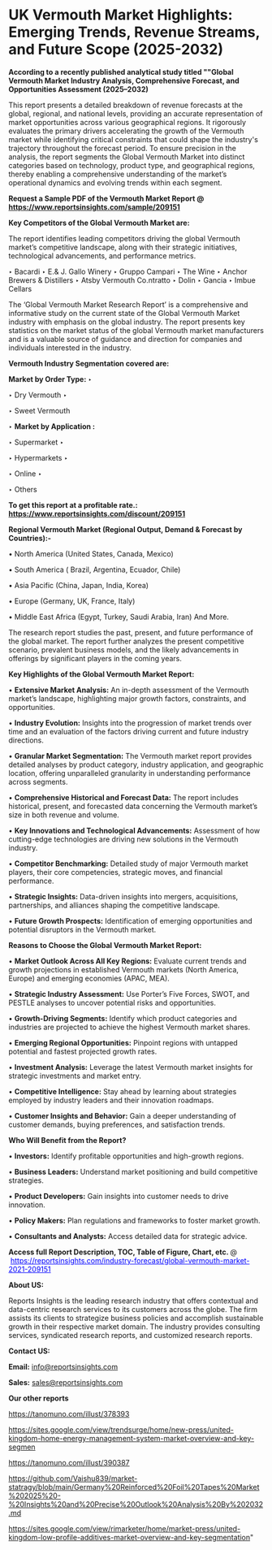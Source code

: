 # UK Vermouth Market Highlights: Emerging Trends, Revenue Streams, and Future Scope (2025-2032)

<strong>According to a recently published analytical study titled ""Global Vermouth Market Industry Analysis, Comprehensive Forecast, and Opportunities Assessment (2025–2032)</strong>

This report presents a detailed breakdown of revenue forecasts at the global, regional, and national levels, providing an accurate representation of market opportunities across various geographical regions. It rigorously evaluates the primary drivers accelerating the growth of the Vermouth market while identifying critical constraints that could shape the industry's trajectory throughout the forecast period. To ensure precision in the analysis, the report segments the Global Vermouth Market into distinct categories based on technology, product type, and geographical regions, thereby enabling a comprehensive understanding of the market’s operational dynamics and evolving trends within each segment.

<strong>Request a Sample PDF of the Vermouth Market Report </strong><strong>@<a href=https://www.reportsinsights.com/sample/209151 style=color:#0000ff;> https://www.reportsinsights.com/sample/209151</a></strong></font>

<strong>Key Competitors of the Global Vermouth Market are:</strong>

The report identifies leading competitors driving the global Vermouth market’s competitive landscape, along with their strategic initiatives, technological advancements, and performance metrics.

‣ Bacardi
‣ E.& J. Gallo Winery
‣ Gruppo Campari
‣ The Wine
‣ Anchor Brewers & Distillers
‣ Atsby Vermouth Co.ntratto
‣ Dolin
‣ Gancia
‣ Imbue Cellars

The ‘Global Vermouth Market Research Report’ is a comprehensive and informative study on the current state of the Global Vermouth Market industry with emphasis on the global industry. The report presents key statistics on the market status of the global Vermouth market manufacturers and is a valuable source of guidance and direction for companies and individuals interested in the industry.

<strong>Vermouth Industry Segmentation covered are:</strong>

<strong>Market by Order Type: </strong>
‣ 

‣ Dry Vermouth
‣ 

‣ Sweet Vermouth

‣ 
<strong>Market by Application :</strong>

‣ Supermarket
‣ 

‣ Hypermarkets
‣ 

‣ Online
‣ 

‣ Others

<strong>To get this report at a profitable rate.: <a href=https://www.reportsinsights.com/discount/209151 style=color:#0000ff;>https://www.reportsinsights.com/discount/209151</a></strong></font>

<strong>Regional Vermouth Market (Regional Output, Demand &amp; Forecast by Countries):-</strong>

• North America (United States, Canada, Mexico)

• South America ( Brazil, Argentina, Ecuador, Chile)

• Asia Pacific (China, Japan, India, Korea)

• Europe (Germany, UK, France, Italy)

• Middle East Africa (Egypt, Turkey, Saudi Arabia, Iran) And More.

The research report studies the past, present, and future performance of the global market. The report further analyzes the present competitive scenario, prevalent business models, and the likely advancements in offerings by significant players in the coming years.

<strong>Key Highlights of the Global Vermouth Market Report:</strong>

• <strong>Extensive Market Analysis:</strong> An in-depth assessment of the Vermouth market’s landscape, highlighting major growth factors, constraints, and opportunities.

• <strong>Industry Evolution:</strong> Insights into the progression of market trends over time and an evaluation of the factors driving current and future industry directions.

• <strong>Granular Market Segmentation:</strong> The Vermouth market report provides detailed analyses by product category, industry application, and geographic location, offering unparalleled granularity in understanding performance across segments.

• <strong>Comprehensive Historical and Forecast Data:</strong> The report includes historical, present, and forecasted data concerning the Vermouth market’s size in both revenue and volume.

• <strong>Key Innovations and Technological Advancements:</strong> Assessment of how cutting-edge technologies are driving new solutions in the Vermouth industry.

• <strong>Competitor Benchmarking:</strong> Detailed study of major Vermouth market players, their core competencies, strategic moves, and financial performance.

• <strong>Strategic Insights:</strong> Data-driven insights into mergers, acquisitions, partnerships, and alliances shaping the competitive landscape.

• <strong>Future Growth Prospects:</strong> Identification of emerging opportunities and potential disruptors in the Vermouth market.

<strong>Reasons to Choose the Global Vermouth Market Report:</strong>

• <strong>Market Outlook Across All Key Regions:</strong> Evaluate current trends and growth projections in established Vermouth markets (North America, Europe) and emerging economies (APAC, MEA).

• <strong>Strategic Industry Assessment:</strong> Use Porter’s Five Forces, SWOT, and PESTLE analyses to uncover potential risks and opportunities.

• <strong>Growth-Driving Segments:</strong> Identify which product categories and industries are projected to achieve the highest Vermouth market shares.

• <strong>Emerging Regional Opportunities:</strong> Pinpoint regions with untapped potential and fastest projected growth rates.

• <strong>Investment Analysis:</strong> Leverage the latest Vermouth market insights for strategic investments and market entry.

• <strong>Competitive Intelligence:</strong> Stay ahead by learning about strategies employed by industry leaders and their innovation roadmaps.

• <strong>Customer Insights and Behavior:</strong> Gain a deeper understanding of customer demands, buying preferences, and satisfaction trends.

<strong>Who Will Benefit from the Report?</strong>

• <strong>Investors:</strong> Identify profitable opportunities and high-growth regions.

• <strong>Business Leaders:</strong> Understand market positioning and build competitive strategies.

• <strong>Product Developers:</strong> Gain insights into customer needs to drive innovation.

• <strong>Policy Makers:</strong> Plan regulations and frameworks to foster market growth.

• <strong>Consultants and Analysts:</strong> Access detailed data for strategic advice.
</ul>
<strong>Access full Report Description, TOC, Table of Figure, Chart, etc. </strong>@  <a href=https://reportsinsights.com/industry-forecast/global-vermouth-market-2021-209151 style=color:#0000ff;>https://reportsinsights.com/industry-forecast/global-vermouth-market-2021-209151</a></font>

<strong><strong>About US</strong>:</strong>

Reports Insights is the leading research industry that offers contextual and data-centric research services to its customers across the globe. The firm assists its clients to strategize business policies and accomplish sustainable growth in their respective market domain. The industry provides consulting services, syndicated research reports, and customized research reports.

<strong>Contact US:</strong>

<p class=""""><b>Email:</b> <a href=mailto:info@reportsinsights.com>info@reportsinsights.com</a></p>
<p class=""""><b>Sales:</b> <a href=mailto:sales@reportsinsights.com>sales@reportsinsights.com</a></p>

<strong>Our other reports</strong>

<a href=https://tanomuno.com/illust/378393>https://tanomuno.com/illust/378393</a>

<a href=https://sites.google.com/view/trendsurge/home/new-press/united-kingdom-home-energy-management-system-market-overview-and-key-segmen>https://sites.google.com/view/trendsurge/home/new-press/united-kingdom-home-energy-management-system-market-overview-and-key-segmen</a>

<a href=https://tanomuno.com/illust/390387>https://tanomuno.com/illust/390387</a>

<a href=https://github.com/Vaishu839/market-statragy/blob/main/Germany%20Reinforced%20Foil%20Tapes%20Market%202025%20-%20Insights%20and%20Precise%20Outlook%20Analysis%20By%202032.md>https://github.com/Vaishu839/market-statragy/blob/main/Germany%20Reinforced%20Foil%20Tapes%20Market%202025%20-%20Insights%20and%20Precise%20Outlook%20Analysis%20By%202032.md</a>

<a href=https://sites.google.com/view/rimarketer/home/market-press/united-kingdom-low-profile-additives-market-overview-and-key-segmentation>https://sites.google.com/view/rimarketer/home/market-press/united-kingdom-low-profile-additives-market-overview-and-key-segmentation</a>"
